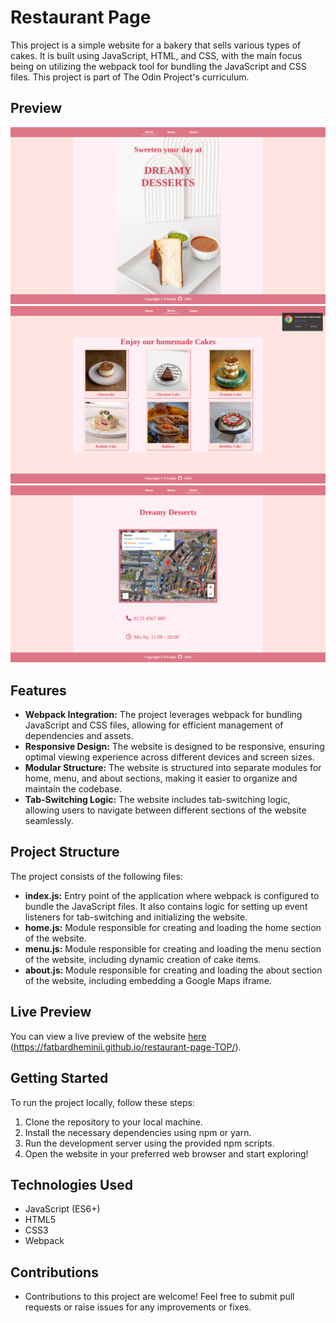 # Restaurant Page

This project is a simple website for a bakery that sells various types of cakes. It is built using JavaScript, HTML, and CSS, with the main focus being on utilizing the webpack tool for bundling the JavaScript and CSS files.
This project is part of The Odin Project's curriculum.

## Preview
![Home](src/images/home.png)
![Menu](src/images/menu.png)
![About](src/images/about.png)

## Features

- **Webpack Integration:** The project leverages webpack for bundling JavaScript and CSS files, allowing for efficient management of dependencies and assets.
- **Responsive Design:** The website is designed to be responsive, ensuring optimal viewing experience across different devices and screen sizes.
- **Modular Structure:** The website is structured into separate modules for home, menu, and about sections, making it easier to organize and maintain the codebase.
- **Tab-Switching Logic:** The website includes tab-switching logic, allowing users to navigate between different sections of the website seamlessly.

## Project Structure

The project consists of the following files:

- **index.js:** Entry point of the application where webpack is configured to bundle the JavaScript files. It also contains logic for setting up event listeners for tab-switching and initializing the website.
- **home.js:** Module responsible for creating and loading the home section of the website.
- **menu.js:** Module responsible for creating and loading the menu section of the website, including dynamic creation of cake items.
- **about.js:** Module responsible for creating and loading the about section of the website, including embedding a Google Maps iframe.

## Live Preview

You can view a live preview of the website [here](#) (https://fatbardheminii.github.io/restaurant-page-TOP/).

## Getting Started

To run the project locally, follow these steps:

1. Clone the repository to your local machine.
2. Install the necessary dependencies using npm or yarn.
3. Run the development server using the provided npm scripts.
4. Open the website in your preferred web browser and start exploring!

## Technologies Used

- JavaScript (ES6+)
- HTML5
- CSS3
- Webpack

## Contributions

- Contributions to this project are welcome! Feel free to submit pull requests or raise issues for any improvements or fixes.

